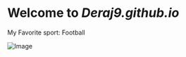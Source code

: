 # Welcome to *Deraj9.github.io*

My Favorite sport:
Football

![Image](https://www.google.com/url?sa=i&url=https%3A%2F%2Fsoccerinteraction.com%2Fhow-is-football-in-luxembourg&psig=AOvVaw1478BcpnhyAwLbRapuzQ_2&ust=1669253129010000&source=images&cd=vfe&ved=0CBAQjRxqFwoTCKiIpNuSw_sCFQAAAAAdAAAAABAD)

